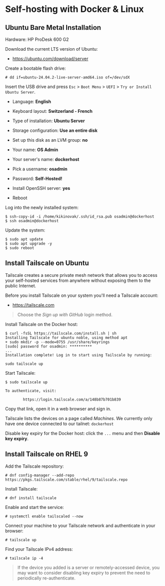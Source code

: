 Self-hosting with Docker & Linux
================================

Ubuntu Bare Metal Installation
------------------------------

Hardware: HP ProDesk 600 G2

Download the current LTS version of Ubuntu:

  * https://ubuntu.com/download/server

Create a bootable flash drive:

```console
# dd if=ubuntu-24.04.2-live-server-amd64.iso of=/dev/sdX
```

Insert the USB drive and press `Esc` > `Boot Menu` > `UEFI` > `Try or Install
Ubuntu Server`.

- Language: **English**

- Keyboard layout: **Switzerland - French**

- Type of installation: **Ubuntu Server**

- Storage configuration: **Use an entire disk**

- Set up this disk as an LVM group: **no**

- Your name: **OS Admin**

- Your server's name: **dockerhost**

- Pick a username: **osadmin**

- Password: **Self-Hosted!**

- Install OpenSSH server: **yes**

- Reboot

Log into the newly installed system:

```console
$ ssh-copy-id -i /home/kikinovak/.ssh/id_rsa.pub osadmin@dockerhost
$ ssh osadmin@dockerhost
```

Update the system:

```console
$ sudo apt update
$ sudo apt upgrade -y
$ sudo reboot
```


Install Tailscale on Ubuntu
---------------------------

Tailscale creates a secure private mesh network that allows you to access your
self-hosted services from anywhere without exposing them to the public
Internet.

Before you install Tailscale on your system you'll need a Tailscale account:

  * https://tailscale.com

> Choose the *Sign up with GitHub* login method.

Install Tailscale on the Docker host:

```console
$ curl -fsSL https://tailscale.com/install.sh | sh
Installing Tailscale for ubuntu noble, using method apt
+ sudo mkdir -p --mode=0755 /usr/share/keyrings
[sudo] password for osadmin: **********
...
Installation complete! Log in to start using Tailscale by running:

sudo tailscale up
```

Start Tailscale:

```console
$ sudo tailscale up

To authenticate, visit:

        https://login.tailscale.com/a/148b87b701b839
```

Copy that link, open it in a web browser and sign in.

Tailscale lists the devices on a page called *Machines*. We currently only have
one device connected to our tailnet: `dockerhost`

Disable key expiry for the Docker host: click the `...` menu and then **Disable
key expiry**.


Install Tailscale on RHEL 9
---------------------------

Add the Tailscale repository:

```console
# dnf config-manager --add-repo https://pkgs.tailscale.com/stable/rhel/9/tailscale.repo
```

Install Tailscale:

```console
# dnf install tailscale
```

Enable and start the service:

```console
# systemctl enable tailscaled --now
```

Connect your machine to your Tailscale network and authenticate in your
browser:

```console
# tailscale up
```

Find your Tailscale IPv4 address:

```console
# tailscale ip -4
```

> If the device you added is a server or remotely-accessed device, you may want
> to consider disabling key expiry to prevent the need to periodically
> re-authenticate.

